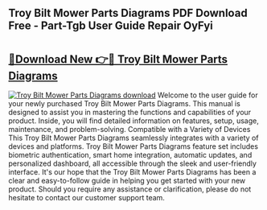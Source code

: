 ## Troy Bilt Mower Parts Diagrams PDF Download Free - Part-Tgb User Guide Repair OyFyi

# <h2><a href="http://dflwta5.blite.top/?on=Troy+Bilt+Mower+Parts+Diagrams">🔗Download New 👉🔴 Troy Bilt Mower Parts Diagrams</a></h2>

[![Troy Bilt Mower Parts Diagrams download](https://i.imgur.com/lujVjoI.png)](http://dflwta5.blite.top/?on=Troy+Bilt+Mower+Parts+Diagrams)
Welcome to the user guide for your newly purchased Troy Bilt Mower Parts Diagrams. This manual is designed to assist you in mastering the functions and capabilities of your product. Inside, you will find detailed information on features, setup, usage, maintenance, and problem-solving. Compatible with a Variety of Devices This Troy Bilt Mower Parts Diagrams seamlessly integrates with a variety of devices and platforms. Troy Bilt Mower Parts Diagrams feature set includes biometric authentication, smart home integration, automatic updates, and personalized dashboard, all accessible through the sleek and user-friendly interface. It's our hope that the Troy Bilt Mower Parts Diagrams has been a clear and easy-to-follow guide in helping you get started with your new product. Should you require any assistance or clarification, please do not hesitate to contact our customer support team.
